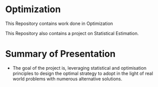 # Optimization
This Repository contains work done in Optimization 

This Repository also contains a project on Statistical Estimation.

# Summary of Presentation

* The goal of the project is, leveraging statistical and optimisation principles to design the
optimal strategy to adopt in the light of real world problems
with numerous alternative solutions.
